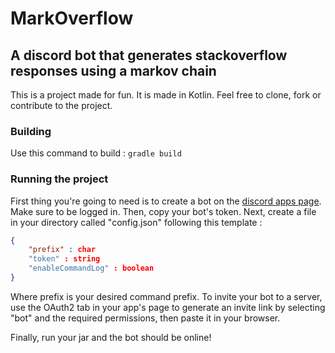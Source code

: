 # MarkOverflow
## A discord bot that generates stackoverflow responses using a markov chain

This is a project made for fun. It is made in Kotlin. Feel free to clone, fork or contribute to the project.

### Building

Use this command to build :
`gradle build`

### Running the project

First thing you're going to need is to create a bot on the [discord apps page](https://discordapp.com/developers/applications/). Make sure to be logged in. Then, copy your bot's token.
Next, create a file in your directory called "config.json" following this template :
```json
{
	"prefix" : char
	"token" : string
	"enableCommandLog" : boolean
}
```
Where prefix is your desired command prefix.
To invite your bot to a server, use the OAuth2 tab in your app's page to generate an invite link by selecting "bot" and the required permissions, then paste it in your browser.

Finally, run your jar and the bot should be online!
